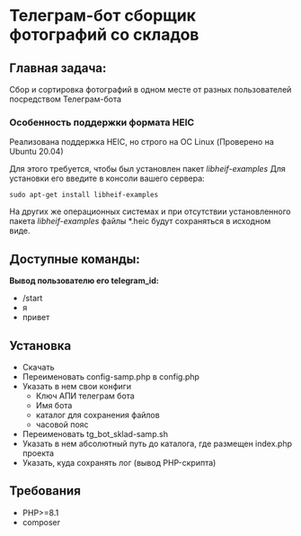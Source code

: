 # Телеграм-бот сборщик фотографий со складов
## Главная задача:
Сбор и сортировка фотографий в одном месте от разных пользователей посредством Телеграм-бота

### Особенность поддержки формата HEIC
Реализована поддержка HEIC, но строго на ОС Linux (Проверено на Ubuntu 20.04)

Для этого требуется, чтобы был установлен пакет _libheif-examples_
Для установки его введите в консоли вашего сервера:

```sudo apt-get install libheif-examples```

На других же операционных системах и при отсутствии установленного пакета _libheif-examples_ файлы *.heic будут сохраняться в исходном виде.

## Доступные команды:
**Вывод пользователю его telegram_id:**
- /start
- я
- привет

## Установка
- Скачать
- Переименовать config-samp.php в config.php
- Указать в нем свои конфиги
    - Ключ АПИ телеграм бота
    - Имя бота
    - каталог для сохранения файлов
    - часовой пояс
- Переименовать tg_bot_sklad-samp.sh
- Указать в нем абсолютный путь до каталога, где размещен index.php проекта 
- Указать, куда сохранять лог (вывод PHP-скрипта)

## Требования
- PHP>=8.1
- composer

